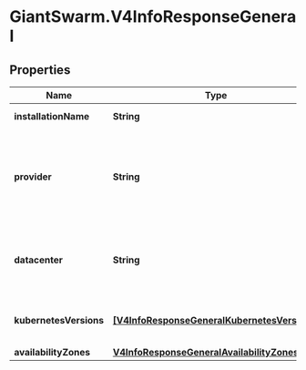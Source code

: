 # GiantSwarm.V4InfoResponseGeneral

## Properties
Name | Type | Description | Notes
------------ | ------------- | ------------- | -------------
**installationName** | **String** | Unique name of the installation | [optional] 
**provider** | **String** | The technical provider used in this installation. Either \&quot;kvm\&quot;, \&quot;aws\&quot;, or \&quot;azure\&quot;. | [optional] 
**datacenter** | **String** | Identifier of the datacenter or cloud provider region, e. g. \&quot;eu-west-1\&quot; | [optional] 
**kubernetesVersions** | [**[V4InfoResponseGeneralKubernetesVersions]**](V4InfoResponseGeneralKubernetesVersions.md) | Information on some kubernetes versions and their end of life dates. | [optional] 
**availabilityZones** | [**V4InfoResponseGeneralAvailabilityZones**](V4InfoResponseGeneralAvailabilityZones.md) |  | [optional] 


